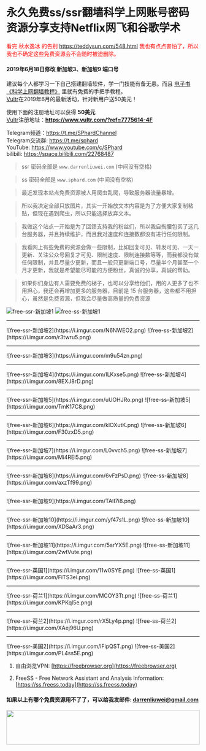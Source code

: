 # 永久免费ss/ssr翻墙科学上网账号密码资源分享支持Netflix网飞和谷歌学术
<font color="red">看完 秋水逸冰 的告别 <a href="https://teddysun.com/548.html">https://teddysun.com/548.html</a> 我也有点点害怕了，所以我也不确定这些免费资源会不会随时被迫删除。</font>

#### 2019年6月18日修改 新加坡3、新加坡9 端口号
建议每个人都学习一下自己搭建翻墙软件，学一门技能有备无患。而且 [电子书《科学上网翻墙教程》](https://darrenliuwei.com/ebooks/gfw) 里就有免费的手把手教程。<br>
[Vultr](https://www.vultr.com/?ref=7775614-4F)在2019年6月的最新活动，针对新用户送50美元！

使用下面的注册地址可以获得 **50美元**<br>
[Vultr](https://www.vultr.com/?ref=7775614-4F)注册地址：**https://www.vultr.com/?ref=7775614-4F**

Telegram频道：https://t.me/SPhardChannel<br>
Telegram交流群: https://t.me/sphard<br>
YouTube: https://www.youtube.com/c/SPhard<br>
bilibili: https://space.bilibili.com/22768487<br>
>ssr 密码全部是 `www.darrenliuwei.com` (中间没有空格)

>ss 密码全部是 `www.sphard.com` (中间没有空格)

>最近发现本站点免费资源被人用爬虫乱爬，导致服务器流量暴增。

>所以我决定全部只放图片，其实一开始放文本内容是为了方便大家复制粘贴，但现在遇到爬虫，所以只能选择放弃文本。

>我做这个站点一开始是为了回馈支持我的粉丝们，所以我自掏腰包买了这几台服务器，并且持续维护，而且我对速度和连接数都没有进行任何限制。

>我看网上有些免费的资源会做一些限制，比如回复可见、转发可见、一天一更新、关注公众号回复才可见、限制速度、限制连接数等等，而我都没有做任何限制，并且尽量少更新，而且一般只更新端口号，尽量半个月甚至一个月才更新，我就是希望能尽可能的方便粉丝，真诚的分享，真诚的帮助。

>如果你们身边有人需要免费的梯子，也可以分享给他们，用的人更多了也不用担心，我还会再增加更多的服务器，目前是 15 台服务器，这些都不用担心，虽然是免费资源，但我会尽量做高质量的免费资源


![free-ssr-新加坡1](https://i.imgur.com/NQcRQ92.png)
![free-ss-新加坡1](https://i.imgur.com/u58j8UM.png)
<hr>
![free-ssr-新加坡2](https://i.imgur.com/N6NWEO2.png)
![free-ss-新加坡2](https://i.imgur.com/r3twru5.png)
<hr>
![free-ssr-新加坡3](https://i.imgur.com/m9u54zn.png)
<hr>
![free-ssr-新加坡4](https://i.imgur.com/ILKxse5.png)
![free-ss-新加坡4](https://i.imgur.com/8EXJ8rD.png)
<hr>
![free-ssr-新加坡5](https://i.imgur.com/uUOHJRo.png)
![free-ss-新加坡5](https://i.imgur.com/TmK17C8.png)
<hr>
![free-ssr-新加坡6](https://i.imgur.com/klOXutK.png)
![free-ss-新加坡6](https://i.imgur.com/F30zxD5.png)
<hr>
![free-ssr-新加坡7](https://i.imgur.com/L0vvch5.png)
![free-ss-新加坡7](https://i.imgur.com/Mi4REl5.png)
<hr>
![free-ssr-新加坡8](https://i.imgur.com/6vFzPsD.png)
![free-ss-新加坡8](https://i.imgur.com/axzTf99.png)
<hr>
![free-ssr-新加坡9](https://i.imgur.com/TAII7i8.png)
<hr>
![free-ssr-新加坡10](https://i.imgur.com/yf47s1L.png)
![free-ss-新加坡10](https://i.imgur.com/XDSaAr3.png)
<hr>
![free-ssr-新加坡11](https://i.imgur.com/5arYX5E.png)
![free-ss-新加坡11](https://i.imgur.com/2wtVute.png)
<hr>
![free-ssr-英国1](https://i.imgur.com/11w0SYE.png)
![free-ss-英国1](https://i.imgur.com/FiTS3ei.png)
<hr>
![free-ssr-荷兰1](https://i.imgur.com/MCOY3Tt.png)
![free-ss-荷兰1](https://i.imgur.com/KPKql5e.png)
<hr>
![free-ssr-荷兰2](https://i.imgur.com/rX5Ly4p.png)
![free-ss-荷兰2](https://i.imgur.com/XAej96U.png)
<hr>
![free-ssr-美国2](https://i.imgur.com/lFipQST.png)
![free-ss-美国2](https://i.imgur.com/PL4ss5E.png)

1. 自由浏览VPN: [https://freebrowser.org](https://freebrowser.org)

2. FreeSS - Free Network Assistant and Analysis Information: [https://ss.freess.today](https://ss.freess.today)

#### 如果以上有哪个免费资源用不了了，可以给我发邮件: darrenliuwei@gmail.com

<a href="https://www.vultr.com/?ref=7775614-4F"><img src="https://www.vultr.com/media/banner_1.png" width="100%" height="90"></a>